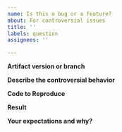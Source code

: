 ```yaml
---
name: Is this a bug or a feature?
about: For controversial issues
title: ''
labels: question
assignees: ''

---
```


**Artifact version or branch**

**Describe the controversial behavior**

**Code to Reproduce**

**Result**

**Your expectations and why?**
